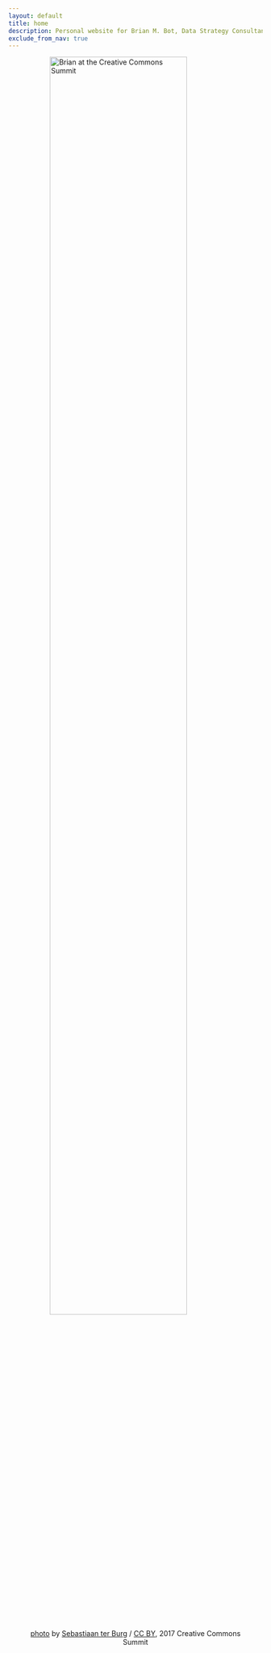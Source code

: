 ```yaml
---
layout: default
title: home
description: Personal website for Brian M. Bot, Data Strategy Consultant
exclude_from_nav: true
---
```


<figure>
<img src="/images/ccsummit.jpg" alt="Brian at the Creative Commons Summit" style="width:80%;display:block;margin-left:auto;margin-right:auto">
<figcaption style="text-align: center"> <a href="https://www.flickr.com/photos/ter-burg/34236649351" target="_blank">photo</a> by <a href="https://www.flickr.com/photos/ter-burg/" target="_blank">Sebastiaan ter Burg</a> / <a href="https://creativecommons.org/licenses/by/2.0/" target="_blank">CC BY</a>, 2017 Creative Commons Summit</figcaption>
</figure>
